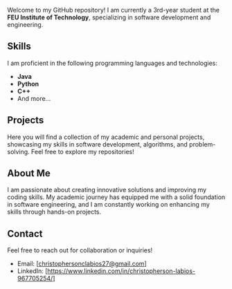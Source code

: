 Welcome to my GitHub repository! I am currently a 3rd-year student at the **FEU Institute of Technology**, specializing in software development and engineering.

## Skills
I am proficient in the following programming languages and technologies:
- **Java**
- **Python**
- **C++**
- And more...

## Projects
Here you will find a collection of my academic and personal projects, showcasing my skills in software development, algorithms, and problem-solving. Feel free to explore my repositories!

## About Me
I am passionate about creating innovative solutions and improving my coding skills. My academic journey has equipped me with a solid foundation in software engineering, and I am constantly working on enhancing my skills through hands-on projects.

## Contact
Feel free to reach out for collaboration or inquiries!

- Email: [christophersonclabios27@gmail.com]
- LinkedIn: [https://www.linkedin.com/in/christopherson-labios-967705254/]
